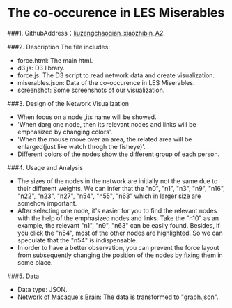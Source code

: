 The co-occurence in LES Miserables
============
###1. GithubAddress：[liuzengchaoqian_xiaozhibin_A2](https://github.com/vis2014/Assignment2/tree/liuzengchaoqian_xiaozhibin_A2").

###2. Description
The file includes:

+ force.html: The main html.
+ d3.js: D3 library.
+ force.js: The D3 script to read network data and create visualization.
+ miserables.json: Data of the co-occurence in LES Miserables.
+ screenshot: Some screenshots of our visualization.

###3. Design of the Network Visualization 
+ When focus on a node ,its name will be showed.
+ 'When darg one node, then its relevant nodes and links will be emphasized by changing colors'.
+ 'When the mouse move over an area, the related area will be enlarged(just like watch throgh the fisheye)'. 
+ Different colors of the nodes show the different group of each person.


###4. Usage and Analysis
+ The sizes of the nodes in the network are initially not the same due to their different weights. We can infer that the "n0", "n1", "n3", "n9", "n16", "n22", "n23", "n27", "n54", "n55", "n63" which in larger size are somehow important.
+ After selecting one node, it's easier for you to find the relevant nodes with the help of the emphasized nodes and links. Take the "n10" as an example, the relevant "n1", "n9", "n63" can be easily found. Besides, if you click the "n54", most of the other nodes are highlighted. So we can speculate that the "n54" is indispensable.
+ In order to have a better observation, you can prevent the force layout from subsequently changing the position of the nodes by fixing them in some place.

###5. Data
+ Data type: JSON.
+ [Network of Macaque's Brain](http://mrbrain.cs.jhu.edu/graph-services/download/ "Brain Network"): The data is transformed to "graph.json".
